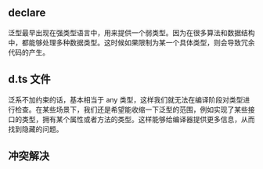 ## declare

泛型最早出现在强类型语言中，用来提供一个弱类型。因为在很多算法和数据结构中，都能够处理多种数据类型。这时候如果限制为某一个具体类型，则会导致冗余代码的产生。

## d.ts 文件

泛系不加约束的话，基本相当于 any 类型，这样我们就无法在编译阶段对类型进行检查。在某些场景下，我们还是希望能收缩一下泛型的范围，例如实现了某些接口的类型，拥有某个属性或者方法的类型。这样能够给编译器提供更多信息，从而找到隐藏的问题。

## 冲突解决
